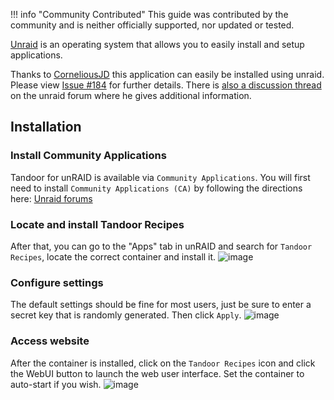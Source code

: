 !!! info "Community Contributed"
    This guide was contributed by the community and is neither officially supported, nor updated or tested.

[Unraid](https://unraid.net/) is an operating system that allows you to easily install and setup applications.

Thanks to [CorneliousJD](https://github.com/CorneliousJD) this application can easily be installed using unraid.
Please view [Issue #184](https://github.com/vabene1111/recipes/issues/184) for further details.
There is [also a discussion thread](https://forums.unraid.net/topic/98179-support-recipes-corneliousjd-repo/) on the 
unraid forum where he gives additional information.

## Installation

### Install Community Applications

Tandoor for unRAID is available via `Community Applications`.
You will first need to install `Community Applications (CA)` by following the directions here:
[Unraid forums](https://forums.unraid.net/topic/38582-plug-in-community-applications/)

### Locate and install Tandoor Recipes

After that, you can go to the "Apps" tab in unRAID and search for `Tandoor Recipes`, locate the correct container and install it. 
![image](https://user-images.githubusercontent.com/724777/111038251-faa0cb00-83f5-11eb-9807-37815de8d795.png)

### Configure settings

The default settings should be fine for most users, just be sure to enter a secret key that is randomly generated.
Then click `Apply`.
![image](https://user-images.githubusercontent.com/724777/97094856-f3377b80-1626-11eb-98d5-e4b871a420f0.png)

### Access website

After the container is installed, click on the `Tandoor Recipes` icon and click the WebUI button to launch the web user interface.
Set the container to auto-start if you wish. 
![image](https://user-images.githubusercontent.com/724777/111038276-16a46c80-83f6-11eb-866b-b3bc9a2efb87.png)
